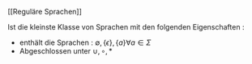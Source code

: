 [[Reguläre Sprachen]]

Ist die kleinste Klasse von Sprachen mit den folgenden Eigenschaften :
- enthält die Sprachen : $\emptyset, \{  \epsilon \},\{ a \} \forall a \in \Sigma$ 
- Abgeschlossen unter $\cup, \circ , *$

